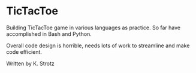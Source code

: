 # TicTacToe

Building TicTacToe game in various languages as practice.
So far have accomplished in Bash and Python.

Overall code design is horrible, needs lots of work to streamline
and make code efficient.

Written by K. Strotz
